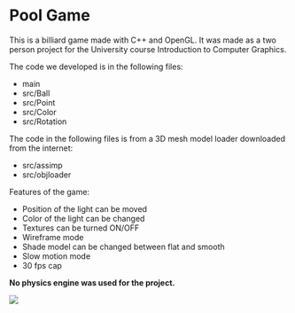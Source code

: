 # Pool Game

This is a billiard game made with C++ and OpenGL. It was made as a two person project for the University course Introduction to Computer Graphics.

The code we developed is in the following files:
- main
- src/Ball
- src/Point
- src/Color
- src/Rotation

The code in the following files is from a 3D mesh model loader downloaded from the internet:

- src/assimp
- src/objloader

Features of the game:

- Position of the light can be moved
- Color of the light can be changed
- Textures can be turned ON/OFF
- Wireframe mode
- Shade model can be changed between flat and smooth
- Slow motion mode
- 30 fps cap


**No physics engine was used for the project.**

![](PoolGame.gif)
